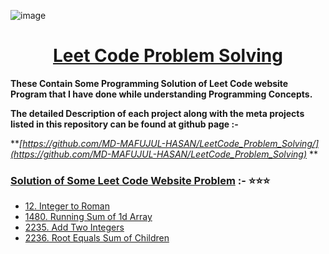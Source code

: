 ![image](https://user-images.githubusercontent.com/128472454/227771167-0df11147-a138-4af0-93ee-6aa4146b470b.jpg)

<div Align="center"><h1> <a href="https://github.com/MD-MAFUJUL-HASAN/LeetCode_Problem_Solving"> Leet Code Problem Solving </a></h1></div>
  
**These Contain Some Programming Solution of Leet Code website Program that I have done while understanding Programming Concepts.**

**The detailed Description of each project along with the meta projects listed in this repository can be found at github page :-**

**_[https://github.com/MD-MAFUJUL-HASAN/LeetCode_Problem_Solving/](https://github.com/MD-MAFUJUL-HASAN/LeetCode_Problem_Solving)_ **


### [Solution of Some Leet Code Website Problem](https://github.com/MD-MAFUJUL-HASAN/LeetCode_Problem_Solving/) :- ⭐⭐⭐

* [12. Integer to Roman](https://github.com/MD-MAFUJUL-HASAN/LeetCode_Problem_Solving/blob/main/12.%20Integer%20to%20Roman.cpp)
* [1480. Running Sum of 1d Array](https://github.com/MD-MAFUJUL-HASAN/LeetCode_Problem_Solving/blob/main/1480.%20Running%20Sum%20of%201d%20Array.java)
* [2235. Add Two Integers](https://github.com/MD-MAFUJUL-HASAN/LeetCode_Problem_Solving/blob/main/2235.%20Add%20Two%20Integers.cpp)
* [2236. Root Equals Sum of Children](https://github.com/MD-MAFUJUL-HASAN/LeetCode_Problem_Solving/blob/main/2236.%20Root%20Equals%20Sum%20of%20Children.py)
